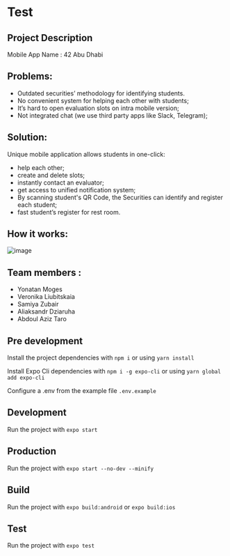 # Test

## Project Description

Mobile App Name : 42 Abu Dhabi

## Problems:

- Outdated securities’ methodology for identifying students.
- No convenient system for helping each other with students;
- It’s hard to open evaluation slots on intra mobile version;
- Not integrated chat (we use third party apps like Slack, Telegram);

## Solution:

Unique mobile application allows students in one-click:
- help each other;
- create and delete slots;
- instantly contact an evaluator;
- get access to unified notification system;
- By scanning student's QR Code, the Securities can identify and register each student;
- fast student’s register for rest room.

## How it works:

![image](https://user-images.githubusercontent.com/60985658/198849847-4c31597a-bc29-4ef1-b5b2-37f0b756a919.png)















## Team members :

- Yonatan Moges
- Veronika Liubitskaia
- Samiya Zubair
- Aliaksandr Dziaruha
- Abdoul Aziz Taro

## Pre development

Install the project dependencies with `npm i` or using `yarn install`

Install Expo Cli dependencies with `npm i -g expo-cli` or using `yarn global add expo-cli`

Configure a .env from the example file `.env.example`

## Development

Run the project with `expo start`

## Production

Run the project with `expo start --no-dev --minify`

## Build

Run the project with `expo build:android` or `expo build:ios`

## Test

Run the project with `expo test`
